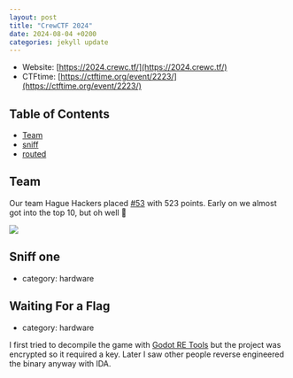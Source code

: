 ```yaml
---
layout: post
title: "CrewCTF 2024"
date: 2024-08-04 +0200
categories: jekyll update
---
```

- Website: [https://2024.crewc.tf/](https://2024.crewc.tf/)
- CTFtime: [https://ctftime.org/event/2223/](https://ctftime.org/event/2223/)

## Table of Contents
  - [Team](#team)
  - [sniff](#sniff)
  - [routed](#routed)

## Team
Our team Hague Hackers placed [#53](https://2024.imaginaryctf.org/Leaderboard.html) with 523 points. Early on we almost got into the top 10, but oh well 🙂

![](https://ketho.github.io/data/img/crewctf/team.png)

## Sniff one
- category: hardware



## Waiting For a Flag
- category: hardware

I first tried to decompile the game with [Godot RE Tools](https://github.com/bruvzg/gdsdecomp) but the project was encrypted so it required a key. Later I saw other people reverse engineered the binary anyway with IDA.
